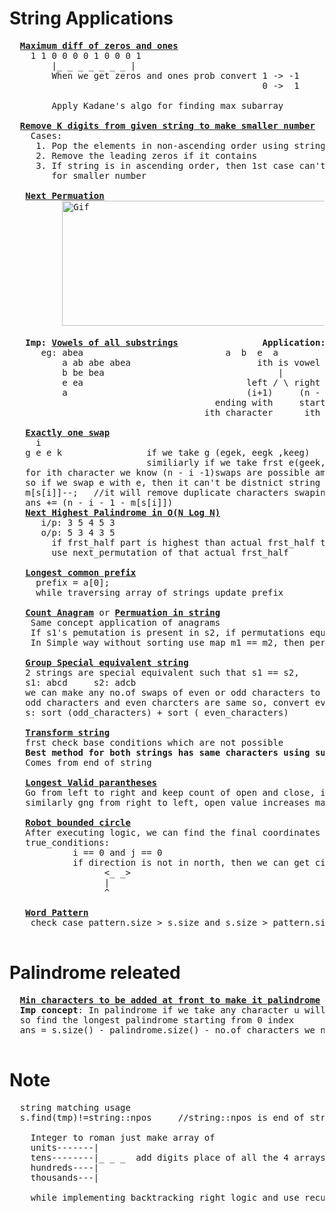 # String Applications
  <pre>
  <b><a href="https://github.com/teja963/DSA-and-MYSQL/blob/master/String/9.%20Max%20difference%20of%20zeros%20and%201s.cpp">Maximum diff of zeros and ones</a></b>
    1 1 0 0 0 0 1 0 0 0 1
        |_ _ _ _ _ _ _ |
        When we get zeros and ones prob convert 1 -> -1
                                                0 ->  1
                                                
        Apply Kadane's algo for finding max subarray
    
  <b><a href="https://github.com/teja963/DSA_All_Models/blob/master/String/4.%20Remove%20kth%20digits%20from%20number.cpp">Remove K digits from given string to make smaller number</a></b>
    Cases:
     1. Pop the elements in non-ascending order using string as efficient instead of stack
     2. Remove the leading zeros if it contains
     3. If string is in ascending order, then 1st case can't work to overcome that, pop last elements 
        for smaller number
        
   <b><a href="https://github.com/teja963/DSA_All_Models/blob/master/String/13.%20Next%20permutation.cpp">Next Permuation</a></b>
          <img alt="Gif" width="550" height="200" src="https://github.com/teja963/DSA_All_Models/blob/master/String/images/31_Next_Permutation.gif">
          
   <b>Imp:</b> <b><a href="https://github.com/teja963/DSA_All_Models/blob/master/String/18.%20Vowels%20of%20all%20substrings.cpp">Vowels of all substrings</a></b>                <b>Application:</b> <b><a href="https://www.hackerrank.com/challenges/the-minion-game/problem?isFullScreen=true">Minion game question</a></b>          <b><a href="https://github.com/teja963/Advanced-DSA/blob/master/String/18.%20Minion%20Game.py">Solution</a></b>
      eg: abea                           a  b  e  a
          a ab abe abea                        ith is vowel
          b be bea                                 |
          e ea                               left / \ right
          a                                  (i+1)     (n - i) times it repeates in substring
                                       ending with     starting with
                                     ith character      ith character substring
          
   <b><a href="https://github.com/teja963/Advanced-DSA/blob/master/String/34.%20Exactly%20one%20swap.cpp">Exactly one swap</a></b>
     i
   g e e k                if we take g (egek, eegk ,keeg)
                          similiarly if we take frst e(geek, gkee)
   for ith character we know (n - i -1)swaps are possible among those we need to reduce duplicate cases
   so if we swap e with e, then it can't be distnict string so use map to update frequencies 
   m[s[i]]--;   //it will remove duplicate characters swaping
   ans += (n - i - 1 - m[s[i]])
   <b><a href="https://github.com/teja963/DSA-and-MYSQL/blob/master/String/25.%20Next%20Highest%20Palindrome.cpp">Next Highest Palindrome in O(N Log N)</a></b>
      i/p: 3 5 4 5 3
      o/p: 5 3 4 3 5
        if frst_half part is highest than actual frst_half then it is to get next highest
        use next_permutation of that actual frst_half
        
   <b><a href="https://github.com/teja963/DSA-and-MYSQL/blob/master/String/28.%20Longest%20common%20Prefix%20in%20array.cpp">Longest common prefix</a></b>
     prefix = a[0];
     while traversing array of strings update prefix
     
   <b><a href="https://github.com/teja963/DSA-and-MYSQL/blob/master/Sliding%20Window/4.%20Count%20anagrams.cpp">Count Anagram</a></b> or <b><a href="https://github.com/teja963/DSA-and-MYSQL/blob/master/String/29.Permutation%20in%20String.cpp">Permuation in string</a></b>
    Same concept application of anagrams
    If s1's pemutation is present in s2, if permutations equal means sort(s1) == sort(s2)
    In Simple way without sorting use map m1 == m2, then permutation of s1 is present in s2
    
   <b><a href="https://github.com/teja963/DSA-and-MYSQL/blob/master/String/32.%20Group%20Special%20Equivalent%20string.cpp">Group Special equivalent string</a></b>
   2 strings are special equivalent such that s1 == s2,
   s1: abcd     s2: adcb
   we can make any no.of swaps of even or odd characters to check its equal means,
   odd characters and even charcters are same so, convert every string to 
   s: sort (odd_characters) + sort ( even_characters)
   
   <b><a href="https://github.com/teja963/Advanced-DSA/blob/master/String/35.%20Transform%20string.cpp">Transform string</a></b>
   frst check base conditions which are not possible
   <b>Best method for both strings has same characters using subtraction irrespective of order</b>
   Comes from end of string
   
   <b><a href="https://github.com/teja963/Advanced-DSA/blob/master/String/36.%20Longest%20Valid%20Parantheses.cpp">Longest Valid parantheses</a></b>
   Go from left to right and keep count of open and close, if gng to rgt side, close increases is invalid so make (open, close) = 0
   similarly gng from right to left, open value increases make both 0
   
   <b><a href="https://github.com/teja963/Advanced-DSA/blob/master/String/38.%20Robot%20bounded%20in%20a%20circle.cpp">Robot bounded circle</a></b>
   After executing logic, we can find the final coordinates 
   true_conditions: 
   			i == 0 and j == 0
   			if direction is not in north, then we can get circle by coordinates property(repeating 4 times)
   				  <_ _>
   				  |	
   				  ^ 
   				  
   <b><a href="https://github.com/teja963/Advanced-DSA/blob/master/String/39.%20Word%20pattern.cpp">Word Pattern</a></b>
   	check case pattern.size > s.size and s.size > pattern.size
  </pre>
# Palindrome releated
  <pre>
  <b><a href="https://github.com/teja963/Advanced-DSA/blob/master/String/37.%20Minimum%20characters%20to%20be%20added%20at%20front%20to%20make%20it%20palindrome.cpp">Min characters to be added at front to make it palindrome</a></b>
  <b>Imp concept</b>: In palindrome if we take any character u will get mini palindrome
  so find the longest palindrome starting from 0 index
  ans = s.size() - palindrome.size() - no.of characters we need to add
  </pre>
# Note
  <pre>
  string matching usage
  s.find(tmp)!=string::npos     //string::npos is end of string
  
    Integer to roman just make array of 
    units-------|
    tens--------|_ _ _  add digits place of all the 4 arrays
    hundreds----|
    thousands---|
    
    while implementing backtracking right logic and use recursion effectively
  </pre>
